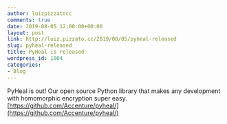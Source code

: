 ```yaml
---
author: luizpizzatocc
comments: true
date: 2019-08-05 12:00:00+00:00
layout: post
link: http://luiz.pizzato.cc/2019/08/05/pyheal-released
slug: pyheal-released
title: PyHeal is released
wordpress_id: 1004
categories:
- Blog
---
```


PyHeal is out! Our open source Python library that makes any development with homomorphic encryption super easy.
[https://github.com/Accenture/pyheal/](https://github.com/Accenture/pyheal/)
